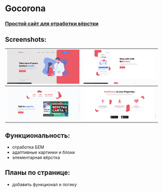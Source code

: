 # Gocorona

### [Простой сайт для отработки вёрстки](https://gor241.github.io/Gocorona/)

## Screenshots:
![Скриншот](img/222.jpg) | ![Скриншот](img/223.jpg)
--- | ---
![Скриншот](img/224.jpg) | ![Скриншот](img/225.jpg)

## Функциональность:
- отработка БЕМ
- адаптивные картинки и блоки
- элементарная вёрстка

## Планы по странице:
- добавить функционал и логику
